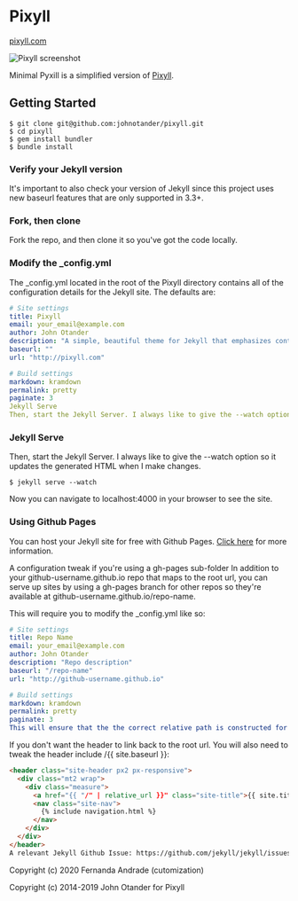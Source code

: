 # Pixyll

[pixyll.com](http://www.pixyll.com)

![Pixyll screenshot](./screenshot.png)

Minimal Pyxill is a simplified version of [Pixyll](http://www.pixyll.com).

## Getting Started

```
$ git clone git@github.com:johnotander/pixyll.git
$ cd pixyll
$ gem install bundler
$ bundle install
```

### Verify your Jekyll version
It's important to also check your version of Jekyll since this project uses new baseurl features that are only supported in 3.3+.

### Fork, then clone
Fork the repo, and then clone it so you've got the code locally.

### Modify the _config.yml
The _config.yml located in the root of the Pixyll directory contains all of the configuration
details for the Jekyll site. The defaults are:

```yaml
# Site settings
title: Pixyll
email: your_email@example.com
author: John Otander
description: "A simple, beautiful theme for Jekyll that emphasizes content rather than aesthetic fluff."
baseurl: ""
url: "http://pixyll.com"

# Build settings
markdown: kramdown
permalink: pretty
paginate: 3
Jekyll Serve
Then, start the Jekyll Server. I always like to give the --watch option so it updates the generated HTML when I make changes`
```

### Jekyll Serve
Then, start the Jekyll Server. I always like to give the --watch option so it updates the
generated HTML when I make changes.

```
$ jekyll serve --watch
```

Now you can navigate to localhost:4000 in your browser to see the site.

### Using Github Pages
You can host your Jekyll site for free with Github Pages. [Click here](https://pages.github.com/) for more information.

A configuration tweak if you're using a gh-pages sub-folder
In addition to your github-username.github.io repo that maps to the root url, you can
serve up sites by using a gh-pages branch for other repos so they're available at github-username.github.io/repo-name.

This will require you to modify the _config.yml like so:

```yaml
# Site settings
title: Repo Name
email: your_email@example.com
author: John Otander
description: "Repo description"
baseurl: "/repo-name"
url: "http://github-username.github.io"

# Build settings
markdown: kramdown
permalink: pretty
paginate: 3
This will ensure that the the correct relative path is constructed for your assets and posts. Also, in order to run the project locally, you will need to specify the blank string for the baseurl: $ jekyll serve --baseurl ''.
```

If you don't want the header to link back to the root url. You will also need to tweak the
header include /{{ site.baseurl }}:

```html
<header class="site-header px2 px-responsive">
  <div class="mt2 wrap">
    <div class="measure">
      <a href="{{ "/" | relative_url }}" class="site-title">{{ site.title }}</a>
      <nav class="site-nav">
        {% include navigation.html %}
      </nav>
    </div>
  </div>
</header>
A relevant Jekyll Github Issue: https://github.com/jekyll/jekyll/issues/332
```

Copyright (c) 2020 Fernanda Andrade (cutomization)

Copyright (c) 2014-2019 John Otander for Pixyll
